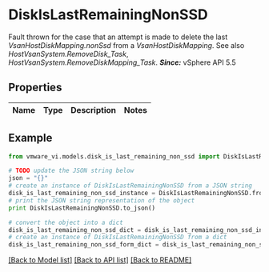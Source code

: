 # DiskIsLastRemainingNonSSD

Fault thrown for the case that an attempt is made to delete the last *VsanHostDiskMapping.nonSsd* from a *VsanHostDiskMapping*.  See also *HostVsanSystem.RemoveDisk_Task*, *HostVsanSystem.RemoveDiskMapping_Task*.  ***Since:*** vSphere API 5.5 

## Properties
Name | Type | Description | Notes
------------ | ------------- | ------------- | -------------

## Example

```python
from vmware_vi.models.disk_is_last_remaining_non_ssd import DiskIsLastRemainingNonSSD

# TODO update the JSON string below
json = "{}"
# create an instance of DiskIsLastRemainingNonSSD from a JSON string
disk_is_last_remaining_non_ssd_instance = DiskIsLastRemainingNonSSD.from_json(json)
# print the JSON string representation of the object
print DiskIsLastRemainingNonSSD.to_json()

# convert the object into a dict
disk_is_last_remaining_non_ssd_dict = disk_is_last_remaining_non_ssd_instance.to_dict()
# create an instance of DiskIsLastRemainingNonSSD from a dict
disk_is_last_remaining_non_ssd_form_dict = disk_is_last_remaining_non_ssd.from_dict(disk_is_last_remaining_non_ssd_dict)
```
[[Back to Model list]](../README.md#documentation-for-models) [[Back to API list]](../README.md#documentation-for-api-endpoints) [[Back to README]](../README.md)


